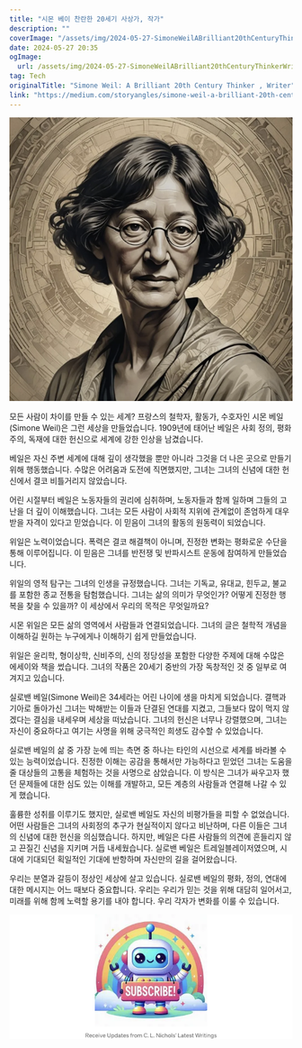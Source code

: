 ```yaml
---
title: "시몬 베이 찬란한 20세기 사상가, 작가"
description: ""
coverImage: "/assets/img/2024-05-27-SimoneWeilABrilliant20thCenturyThinkerWriter_0.png"
date: 2024-05-27 20:35
ogImage:
  url: /assets/img/2024-05-27-SimoneWeilABrilliant20thCenturyThinkerWriter_0.png
tag: Tech
originalTitle: "Simone Weil: A Brilliant 20th Century Thinker , Writer"
link: "https://medium.com/storyangles/simone-weil-a-brilliant-20th-century-thinker-writer-488f83630cdd"
---
```


![사진](/assets/img/2024-05-27-SimoneWeilABrilliant20thCenturyThinkerWriter_0.png)

모든 사람이 차이를 만들 수 있는 세계? 프랑스의 철학자, 활동가, 수호자인 시몬 베일(Simone Weil)은 그런 세상을 만들었습니다. 1909년에 태어난 베일은 사회 정의, 평화주의, 독재에 대한 헌신으로 세계에 강한 인상을 남겼습니다.

베일은 자신 주변 세계에 대해 깊이 생각했을 뿐만 아니라 그것을 더 나은 곳으로 만들기 위해 행동했습니다. 수많은 어려움과 도전에 직면했지만, 그녀는 그녀의 신념에 대한 헌신에서 결코 비틀거리지 않았습니다.

어린 시절부터 베일은 노동자들의 권리에 심취하며, 노동자들과 함께 일하며 그들의 고난을 더 깊이 이해했습니다. 그녀는 모든 사람이 사회적 지위에 관계없이 존엄하게 대우받을 자격이 있다고 믿었습니다. 이 믿음이 그녀의 활동의 원동력이 되었습니다.

<div class="content-ad"></div>

위일은 노력이었습니다. 폭력은 결코 해결책이 아니며, 진정한 변화는 평화로운 수단을 통해 이루어집니다. 이 믿음은 그녀를 반전쟁 및 반파시스트 운동에 참여하게 만들었습니다.

위일의 영적 탐구는 그녀의 인생을 규정했습니다. 그녀는 기독교, 유대교, 힌두교, 불교를 포함한 종교 전통을 탐험했습니다. 그녀는 삶의 의미가 무엇인가? 어떻게 진정한 행복을 찾을 수 있을까? 이 세상에서 우리의 목적은 무엇일까요?

시몬 위일은 모든 삶의 영역에서 사람들과 연결되었습니다. 그녀의 글은 철학적 개념을 이해하길 원하는 누구에게나 이해하기 쉽게 만들었습니다.

위일은 윤리학, 형이상학, 신비주의, 신의 정당성을 포함한 다양한 주제에 대해 수많은 에세이와 책을 썼습니다. 그녀의 작품은 20세기 중반의 가장 독창적인 것 중 일부로 여겨지고 있습니다.

<div class="content-ad"></div>

실로밴 베일(Simone Weil)은 34세라는 어린 나이에 생을 마치게 되었습니다. 결핵과 기아로 돌아가신 그녀는 박해받는 이들과 단결된 연대를 지켰고, 그들보다 많이 먹지 않겠다는 결심을 내세우며 세상을 떠났습니다. 그녀의 헌신은 너무나 강렬했으며, 그녀는 자신이 중요하다고 여기는 사명을 위해 궁극적인 희생도 감수할 수 있었습니다.

실로밴 베일의 삶 중 가장 눈에 띄는 측면 중 하나는 타인의 시선으로 세계를 바라볼 수 있는 능력이었습니다. 진정한 이해는 공감을 통해서만 가능하다고 믿었던 그녀는 도움을 줄 대상들의 고통을 체험하는 것을 사명으로 삼았습니다. 이 방식은 그녀가 싸우고자 했던 문제들에 대한 심도 있는 이해를 개발하고, 모든 계층의 사람들과 연결해 나갈 수 있게 했습니다.

훌륭한 성취를 이루기도 했지만, 실로밴 베일도 자신의 비평가들을 피할 수 없었습니다. 어떤 사람들은 그녀의 사회정의 추구가 현실적이지 않다고 비난하며, 다른 이들은 그녀의 신념에 대한 헌신을 의심했습니다. 하지만, 베일은 다른 사람들의 의견에 흔들리지 않고 끈질긴 신념을 지키며 거듭 내세웠습니다. 실로밴 베일은 트레일블레이저였으며, 시대에 기대되던 획일적인 기대에 반항하며 자신만의 길을 걸어왔습니다.

우리는 분열과 갈등이 정상인 세상에 살고 있습니다. 실로밴 베일의 평화, 정의, 연대에 대한 메시지는 어느 때보다 중요합니다. 우리는 우리가 믿는 것을 위해 대담히 일어서고, 미래를 위해 함께 노력할 용기를 내야 합니다. 우리 각자가 변화를 이룰 수 있습니다.

<div class="content-ad"></div>

![Image](/assets/img/2024-05-27-SimoneWeilABrilliant20thCenturyThinkerWriter_1.png)
